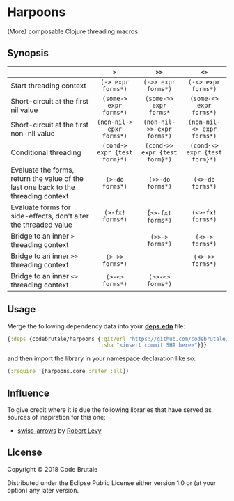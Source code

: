 # Harpoons

(More) composable Clojure threading macros.

## Synopsis

| | `>` | `>>` | `<>` |
|:--- |:---:|:---:|:---:|
| Start threading context | `(-> expr forms*)` | `(->> expr forms*)` | `(-<> expr forms*)` |
| Short-circuit at the first nil value | `(some-> expr forms*)` | `(some->> expr forms*` | `(some-<> expr forms*)` |
| Short-circuit at the first non-nil value | `(non-nil-> epxr forms*)` | `(non-nil->> expr forms*)` | `(non-nil-<> expr forms*)` |
| Conditional threading | `(cond-> expr {test form}*)` | `(cond->> expr {test form}*)` | `(cond-<> expr {test form}*)` |
| Evaluate the forms, return the value of the last one back to the threading context | `(>-do forms*)` | `(>>-do forms*)` | `(<>-do forms*)` |
| Evaluate forms for side-effects, don't alter the threaded value | `(>-fx! forms*)` | (`>>-fx! forms*)` | `(<>-fx! forms*)` |
| Bridge to an inner `>` threading context | | `(>>-> forms*)` | `(<>-> forms*)` |
| Bridge to an inner `>>` threading context | `(>->> forms*)` | | `(<>->> forms*)` |
| Bridge to an inner `<>` threading context | `(>-<> forms*)` | `(>>-<> forms*)` | |

## Usage

Merge the following dependency data into your
[**deps.edn**](https://clojure.org/reference/deps_and_cli) file:

```clojure
{:deps {codebrutale/harpoons {:git/url "https://github.com/codebrutale/harpoons.git"
                              :sha "<insert commit SHA here>"}}}
```

and then import the library in your namespace declaration like so:

```clojure
(:require '[harpoons.core :refer :all])
```

## Influence

To give credit where it is due the following libraries that have served as
sources of inspiration for this one:

- [swiss-arrows](https://github.com/rplevy/swiss-arrows) by [Robert
  Levy](https://github.com/rplevy)

## License

Copyright © 2018 Code Brutale

Distributed under the Eclipse Public License either version 1.0 or (at your
option) any later version.
